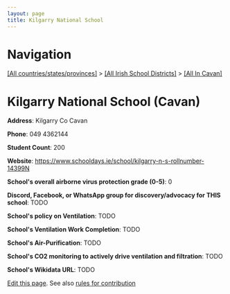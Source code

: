 ```yaml
---
layout: page
title: Kilgarry National School
---
```

# Navigation

[[All countries/states/provinces]](../../..) > [[All Irish School Districts]](../..) > [[All In Cavan]](..)

# Kilgarry National School (Cavan)

**Address**: Kilgarry Co Cavan

**Phone**: 049 4362144

**Student Count**: 200

**Website**: <https://www.schooldays.ie/school/kilgarry-n-s-rollnumber-14399N>

**School's overall airborne virus protection grade (0-5)**: 0

**Discord, Facebook, or WhatsApp group for discovery/advocacy for THIS school**: TODO

**School's policy on Ventilation**: TODO

**School's Ventilation Work Completion**: TODO

**School's Air-Purification**: TODO

**School's CO2 monitoring to actively drive ventilation and filtration**: TODO

**School's Wikidata URL**: TODO


[Edit this page](https://github.com/ventilate-schools/Ireland/edit/main/./Cavan/Kilgarry_National_School.md). See also [rules for contribution](../../../contribution-rules/)